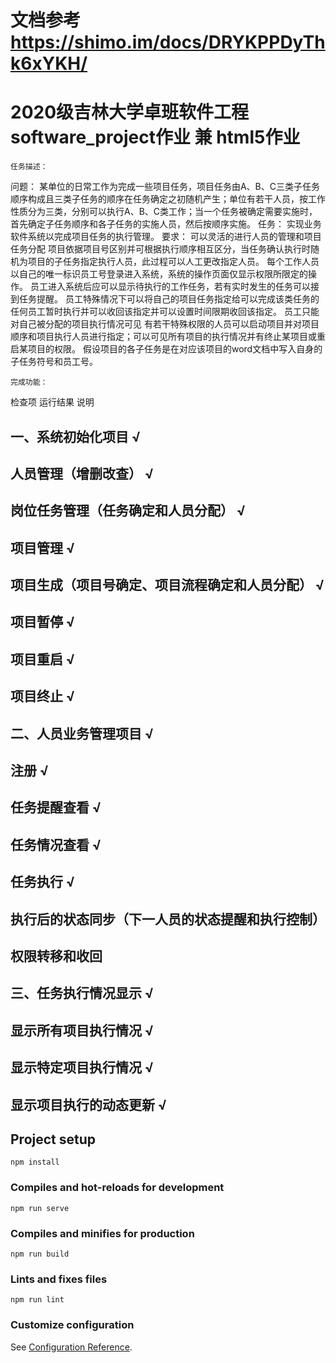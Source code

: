 # 文档参考 https://shimo.im/docs/DRYKPPDyThk6xYKH/ 
# 2020级吉林大学卓班软件工程software_project作业 兼 html5作业
```
任务描述：
```
问题：
某单位的日常工作为完成一些项目任务，项目任务由A、B、C三类子任务顺序构成且三类子任务的顺序在任务确定之初随机产生；单位有若干人员，按工作性质分为三类，分别可以执行A、B、C类工作；当一个任务被确定需要实施时，首先确定子任务顺序和各子任务的实施人员，然后按顺序实施。
任务：
实现业务软件系统以完成项目任务的执行管理。
要求：
可以灵活的进行人员的管理和项目任务分配
项目依据项目号区别并可根据执行顺序相互区分，当任务确认执行时随机为项目的子任务指定执行人员，此过程可以人工更改指定人员。
每个工作人员以自己的唯一标识员工号登录进入系统，系统的操作页面仅显示权限所限定的操作。
员工进入系统后应可以显示待执行的工作任务，若有实时发生的任务可以接到任务提醒。
员工特殊情况下可以将自己的项目任务指定给可以完成该类任务的任何员工暂时执行并可以收回该指定并可以设置时间限期收回该指定。
员工只能对自己被分配的项目执行情况可见
有若干特殊权限的人员可以启动项目并对项目顺序和项目执行人员进行指定；可以可见所有项目的执行情况并有终止某项目或重启某项目的权限。
假设项目的各子任务是在对应该项目的word文档中写入自身的子任务符号和员工号。
```
完成功能：
```
检查项	运行结果	说明
## 一、系统初始化项目	√	
## 人员管理（增删改查）	√	
## 岗位任务管理（任务确定和人员分配）	√	
## 项目管理	√	
## 项目生成（项目号确定、项目流程确定和人员分配）	√	
## 项目暂停	√	
## 项目重启	√	
## 项目终止	√	
## 二、人员业务管理项目	√	
## 注册	√	
## 任务提醒查看	√	
## 任务情况查看	√	
## 任务执行	√	
## 执行后的状态同步（下一人员的状态提醒和执行控制）		
## 权限转移和收回		
## 三、任务执行情况显示	√	
## 显示所有项目执行情况	√	
## 显示特定项目执行情况	√	
## 显示项目执行的动态更新	√	


## Project setup
```
npm install
```

### Compiles and hot-reloads for development
```
npm run serve
```

### Compiles and minifies for production
```
npm run build
```

### Lints and fixes files
```
npm run lint
```

### Customize configuration
See [Configuration Reference](https://cli.vuejs.org/config/).
